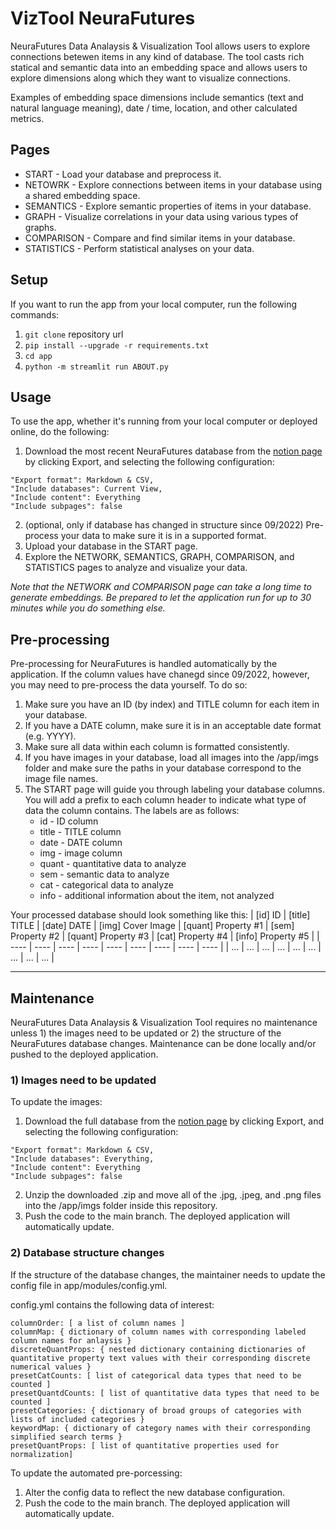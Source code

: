 # VizTool NeuraFutures

NeuraFutures Data Analaysis & Visualization Tool allows users to explore connections betewen items in any kind of database. The tool casts rich statical and semantic data into an embedding space and allows users to explore dimensions along which they want to visualize connections.

Examples of embedding space dimensions include semantics (text and natural language meaning), date / time, location, and other calculated metrics.

## Pages
* START - Load your database and preprocess it.
* NETOWRK - Explore connections between items in your database using a shared embedding space.
* SEMANTICS - Explore semantic properties of items in your database.
* GRAPH - Visualize correlations in your data using various types of graphs.
* COMPARISON - Compare and find similar items in your database.
* STATISTICS - Perform statistical analyses on your data.

## Setup
If you want to run the app from your local computer, run the following commands:
1. ```git clone``` repository url
2. ```pip install --upgrade -r requirements.txt```
3. ```cd app```
4. ```python -m streamlit run ABOUT.py```

## Usage
To use the app, whether it's running from your local computer or deployed online, do the following:
1. Download the most recent NeuraFutures database from the [notion page](https://www.notion.so/140058b1791b419894779170b29d1271?v=ce87848b9d4741b4b7ed4b310334d032) by clicking Export, and selecting the following configuration:
```
"Export format": Markdown & CSV,
"Include databases": Current View,
"Include content": Everything
"Include subpages": false
```
2. (optional, only if database has changed in structure since 09/2022) Pre-process your data to make sure it is in a supported format.
3. Upload your database in the START page.
4. Explore the NETWORK, SEMANTICS, GRAPH, COMPARISON, and STATISTICS pages to analyze and visualize your data. 

*Note that the NETWORK and COMPARISON page can take a long time to generate embeddings. Be prepared to let the application run for up to 30 minutes while you do something else.*

## Pre-processing
Pre-processing for NeuraFutures is handled automatically by the application. If the column values have chanegd since 09/2022, however, you may need to pre-process the data yourself. To do so:
1. Make sure you have an ID (by index) and TITLE column for each item in your database.
2. If you have a DATE column, make sure it is in an acceptable date format (e.g. YYYY).
3. Make sure all data within each column is formatted consistently.
4. If you have images in your database, load all images into the /app/imgs folder and make sure the paths in your database correspond to the image file names.
5. The START page will guide you through labeling your database columns. You will add a prefix to each column header to indicate what type of data the column contains. The labels are as follows:
    * id - ID column
    * title - TITLE column
    * date - DATE column
    * img - image column
    * quant - quantitative data to analyze
    * sem - semantic data to analyze
    * cat - categorical data to analyze
    * info - additional information about the item, not analyzed

Your processed database should look something like this:
| [id] ID | [title] TITLE | [date] DATE | [img] Cover Image | [quant] Property #1 | [sem] Property #2 | [quant] Property #3 | [cat] Property #4 | [info] Property #5 |
| ---- | ---- | ---- | ---- | ---- | ---- | ---- | ---- | ---- |
| ... | ... | ... | ... | ... | ... | ... | ... | ... |

---

## Maintenance
NeuraFutures Data Analaysis & Visualization Tool requires no maintenance unless 1) the images need to be updated or 2) the structure of the NeuraFutures database changes. Maintenance can be done locally and/or pushed to the deployed application.

### 1) Images need to be updated
To update the images:
1. Download the full database from the [notion page](https://www.notion.so/140058b1791b419894779170b29d1271?v=ce87848b9d4741b4b7ed4b310334d032) by clicking Export, and selecting the following configuration:
```
"Export format": Markdown & CSV,
"Include databases": Everything,
"Include content": Everything
"Include subpages": false
```
2. Unzip the downloaded .zip and move all of the .jpg, .jpeg, and .png files into the /app/imgs folder inside this repository.
3. Push the code to the main branch.
The deployed application will automatically update.

### 2) Database structure changes
If the structure of the database changes, the maintainer needs to update the config file in app/modules/config.yml. 

config.yml contains the following data of interest:
```
columnOrder: [ a list of column names ]
columnMap: { dictionary of column names with corresponding labeled column names for anlaysis }
discreteQuantProps: { nested dictionary containing dictionaries of quantitative property text values with their corresponding discrete numerical values }
presetCatCounts: [ list of categorical data types that need to be counted ]
presetQuantdCounts: [ list of quantitative data types that need to be counted ]
presetCategories: { dictionary of broad groups of categories with lists of included categories }
keywordMap: { dictionary of category names with their corresponding simplified search terms }
presetQuantProps: [ list of quantitative properties used for normalization]
```
To update the automated pre-porcessing:
1. Alter the config data to reflect the new database configuration.
2. Push the code to the main branch.
The deployed application will automatically update.